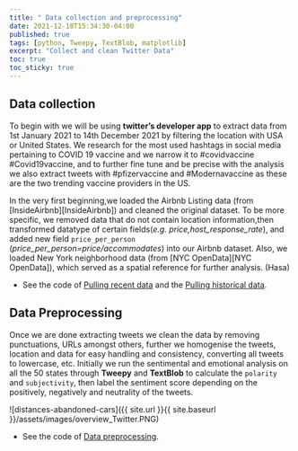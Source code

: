 ```yaml
---
title: " Data collection and preprocessing"
date: 2021-12-18T15:34:30-04:00
published: true
tags: [python, Tweepy, TextBlob, matplotlib]
excerpt: "Collect and clean Twitter Data"
toc: true
toc_sticky: true
---
```


## Data collection
To begin with we will be using **twitter’s developer app** to extract data from 1st January 2021 to 14th December 2021 by filtering the location with USA or United States.  We research for the most used hashtags in social media pertaining to COVID 19 vaccine and we narrow it to #covidvaccine #Covid19vaccine, and to further fine tune and be precise with the analysis we also extract tweets with #pfizervaccine and #Modernavaccine as these are the two trending vaccine providers in the US. 

In the very first beginning,we loaded the Airbnb Listing data (from [InsideAirbnb][InsideAirbnb]) and cleaned the original dataset. To be more specific, we removed data that do not contain location information,then transformed datatype of certain fields(*e.g. price,host_response_rate*), and added new field `price_per_person` (*price_per_person=price/accommodates*) into our Airbnb dataset. Also, we loaded New York neighborhood data (from [NYC OpenData][NYC OpenData]), which served as a spatial reference for further analysis. (Hasa)

- See the code of [Pulling recent data](https://github.com/Anran0716/550final-proj/blob/main/code/Pull%20recent%20data.ipynb) and the [Pulling historical data](https://github.com/Anran0716/550final-proj/blob/main/code/Pull%20historical%20data.ipynb).

    
## Data Preprocessing
Once we are done extracting tweets we clean the data by removing punctuations, URLs amongst others, further we homogenise the tweets, location and data for easy handling and consistency, converting all tweets to lowercase, etc. Initially we run the sentimental and emotional analysis on all the 50 states through **Tweepy** and **TextBlob** to calculate the `polarity` and `subjectivity`, then label the sentiment score depending on the positively, negatively and neutrality of the tweets.

![distances-abandoned-cars]({{ site.url }}{{ site.baseurl }}/assets/images/overview_Twitter.PNG)

- See the code of [Data preprocessing](https://github.com/Anran0716/550final-proj/blob/main/code/data%20preprocessing.ipynb).
